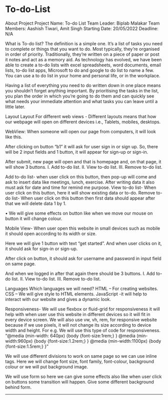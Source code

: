 # To-do-List

About Project
Project Name: To-do List
Team Leader: Biplab Malakar
Team Members: Aashish Tiwari, Amit Singh
Starting Date: 20/05/2022
Deadline: N/A



What is To-do list?
The definition is a simple one. It’s a list of tasks you need to complete or things that you want to do.
Most typically, they’re organised in order of priority. Traditionally, they’re written on a piece of paper or post it notes and act as a memory aid. As technology has evolved, we have been able to create a to-do lists with excel spreadsheets, word documents, email lists, to-do list apps, Microsoft to do and google to do list to name a few. You can use a to do list in your home and personal life, or in the workplace.

Having a list of everything you need to do written down in one place means you shouldn’t forget anything important. By prioritising the tasks in the list, you plan the order in which you’re going to do them and can quickly see what needs your immediate attention and what tasks you can leave until a little later.





Layout
Layout For different web views - Different layouts means that how our webpage will open on different devices i.e., Tablets, mobiles, desktops.

WebView:
When someone will open our page from computers, it will look like this.
 
After clicking on button “b1” it will ask for user sign in or sign up.
So, there will be 2 input fields and 1 button, it will appear for sign-up or sign-in.

 

After submit, new page will open and that is homepage and, on that page, it will show 3 buttons.
I.	Add to-do list.
II.	View to-do list.
III.	Remove to-do list.
 

Add to-do list- when user click on this button, then pop-up will come and ask to insert data like meetings, lunch, exercise. After writing data it also must ask for date and time for remind me purpose.
View to-do list- When user click on this button, here it will show existing data or to-do.
Remove to-do list- When user click on this button then first data should appear after that we will delete data 1 by 1.

•	We will give some effects on button like when we move our mouse on button it will change colour.

Mobile View- When user open this website in small devices such as mobile it should open according to its width or size.

Here we will give 1 button with text “get started”. And when user clicks on it, it should ask for sign-in or sign-up.
 

After click on button, it should ask for username and password in input field on same page.

 

And when we logged in after that again there should be 3 buttons.
I.	Add to-do list.
II.	View to-do list.
III.	Remove to-do list.

 

Languages
Which languages we will need?
HTML – For creating websites.
CSS – We will give style to HTML elements.
JavaScript -it will help to interact with our website and gives a dynamic look.

Responsiveness-
We will use flexbox or fluid-grid for responsiveness it will help with when user use this website in different devices so it will fit in every device screen.
We will also use vw, vh, rem, for responsive website because if we use pixels, it will not change its size according to device width and height.
For e.g. We will use this type of code for responsiveness.
“@media (min-width: 640px) {body {font-size:1rem;} }
@media (min-width:960px) {body {font-size:1.2rem;} }
@media (min-width:1100px) {body {font-size:1.5rem;} }”

We will use different divisions to work on same page so we can use inline tags.
Here we will change font size, font family, font-colour, background colour or we will put background image. 

We will use form so here we can give some effects also like when user click on buttons some transition will happen.
Give some different background behind form. 


********************************************************

